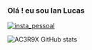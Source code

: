 ### Olá ! eu sou Ian Lucas

[![insta_pessoal](https://img.shields.io/badge/Instagram-E4405F?style=for-the-badge&logo=instagram&logoColor=white)](https://www.instagram.com/ac3r9x/)

![AC3R9X GitHub stats](https://github-readme-stats.vercel.app/api?username=ac3r9x&show_icons=true&theme=dark)

